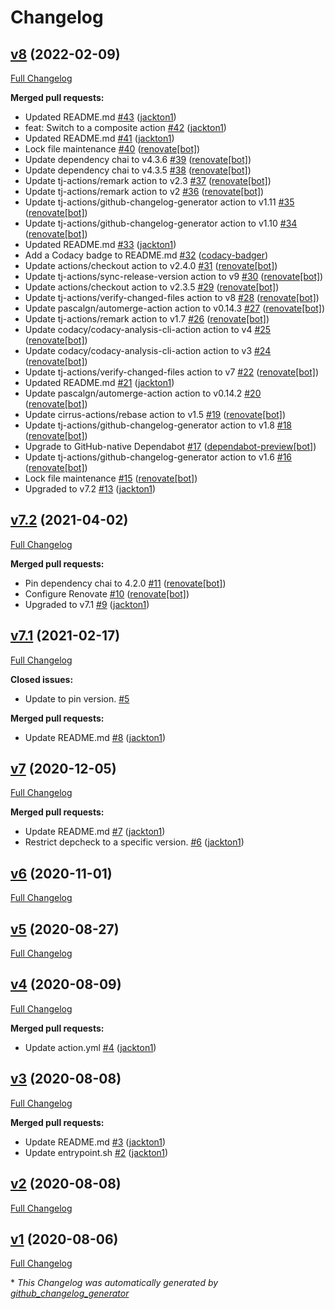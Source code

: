 # Changelog

## [v8](https://github.com/tj-actions/depcheck/tree/v8) (2022-02-09)

[Full Changelog](https://github.com/tj-actions/depcheck/compare/v7.2...v8)

**Merged pull requests:**

- Updated README.md [\#43](https://github.com/tj-actions/depcheck/pull/43) ([jackton1](https://github.com/jackton1))
- feat: Switch to a composite action [\#42](https://github.com/tj-actions/depcheck/pull/42) ([jackton1](https://github.com/jackton1))
- Updated README.md [\#41](https://github.com/tj-actions/depcheck/pull/41) ([jackton1](https://github.com/jackton1))
- Lock file maintenance [\#40](https://github.com/tj-actions/depcheck/pull/40) ([renovate[bot]](https://github.com/apps/renovate))
- Update dependency chai to v4.3.6 [\#39](https://github.com/tj-actions/depcheck/pull/39) ([renovate[bot]](https://github.com/apps/renovate))
- Update dependency chai to v4.3.5 [\#38](https://github.com/tj-actions/depcheck/pull/38) ([renovate[bot]](https://github.com/apps/renovate))
- Update tj-actions/remark action to v2.3 [\#37](https://github.com/tj-actions/depcheck/pull/37) ([renovate[bot]](https://github.com/apps/renovate))
- Update tj-actions/remark action to v2 [\#36](https://github.com/tj-actions/depcheck/pull/36) ([renovate[bot]](https://github.com/apps/renovate))
- Update tj-actions/github-changelog-generator action to v1.11 [\#35](https://github.com/tj-actions/depcheck/pull/35) ([renovate[bot]](https://github.com/apps/renovate))
- Update tj-actions/github-changelog-generator action to v1.10 [\#34](https://github.com/tj-actions/depcheck/pull/34) ([renovate[bot]](https://github.com/apps/renovate))
- Updated README.md [\#33](https://github.com/tj-actions/depcheck/pull/33) ([jackton1](https://github.com/jackton1))
- Add a Codacy badge to README.md [\#32](https://github.com/tj-actions/depcheck/pull/32) ([codacy-badger](https://github.com/codacy-badger))
- Update actions/checkout action to v2.4.0 [\#31](https://github.com/tj-actions/depcheck/pull/31) ([renovate[bot]](https://github.com/apps/renovate))
- Update tj-actions/sync-release-version action to v9 [\#30](https://github.com/tj-actions/depcheck/pull/30) ([renovate[bot]](https://github.com/apps/renovate))
- Update actions/checkout action to v2.3.5 [\#29](https://github.com/tj-actions/depcheck/pull/29) ([renovate[bot]](https://github.com/apps/renovate))
- Update tj-actions/verify-changed-files action to v8 [\#28](https://github.com/tj-actions/depcheck/pull/28) ([renovate[bot]](https://github.com/apps/renovate))
- Update pascalgn/automerge-action action to v0.14.3 [\#27](https://github.com/tj-actions/depcheck/pull/27) ([renovate[bot]](https://github.com/apps/renovate))
- Update tj-actions/remark action to v1.7 [\#26](https://github.com/tj-actions/depcheck/pull/26) ([renovate[bot]](https://github.com/apps/renovate))
- Update codacy/codacy-analysis-cli-action action to v4 [\#25](https://github.com/tj-actions/depcheck/pull/25) ([renovate[bot]](https://github.com/apps/renovate))
- Update codacy/codacy-analysis-cli-action action to v3 [\#24](https://github.com/tj-actions/depcheck/pull/24) ([renovate[bot]](https://github.com/apps/renovate))
- Update tj-actions/verify-changed-files action to v7 [\#22](https://github.com/tj-actions/depcheck/pull/22) ([renovate[bot]](https://github.com/apps/renovate))
- Updated README.md [\#21](https://github.com/tj-actions/depcheck/pull/21) ([jackton1](https://github.com/jackton1))
- Update pascalgn/automerge-action action to v0.14.2 [\#20](https://github.com/tj-actions/depcheck/pull/20) ([renovate[bot]](https://github.com/apps/renovate))
- Update cirrus-actions/rebase action to v1.5 [\#19](https://github.com/tj-actions/depcheck/pull/19) ([renovate[bot]](https://github.com/apps/renovate))
- Update tj-actions/github-changelog-generator action to v1.8 [\#18](https://github.com/tj-actions/depcheck/pull/18) ([renovate[bot]](https://github.com/apps/renovate))
- Upgrade to GitHub-native Dependabot [\#17](https://github.com/tj-actions/depcheck/pull/17) ([dependabot-preview[bot]](https://github.com/apps/dependabot-preview))
- Update tj-actions/github-changelog-generator action to v1.6 [\#16](https://github.com/tj-actions/depcheck/pull/16) ([renovate[bot]](https://github.com/apps/renovate))
- Lock file maintenance [\#15](https://github.com/tj-actions/depcheck/pull/15) ([renovate[bot]](https://github.com/apps/renovate))
- Upgraded to v7.2 [\#13](https://github.com/tj-actions/depcheck/pull/13) ([jackton1](https://github.com/jackton1))

## [v7.2](https://github.com/tj-actions/depcheck/tree/v7.2) (2021-04-02)

[Full Changelog](https://github.com/tj-actions/depcheck/compare/v7.1...v7.2)

**Merged pull requests:**

- Pin dependency chai to 4.2.0 [\#11](https://github.com/tj-actions/depcheck/pull/11) ([renovate[bot]](https://github.com/apps/renovate))
- Configure Renovate [\#10](https://github.com/tj-actions/depcheck/pull/10) ([renovate[bot]](https://github.com/apps/renovate))
- Upgraded to v7.1 [\#9](https://github.com/tj-actions/depcheck/pull/9) ([jackton1](https://github.com/jackton1))

## [v7.1](https://github.com/tj-actions/depcheck/tree/v7.1) (2021-02-17)

[Full Changelog](https://github.com/tj-actions/depcheck/compare/v7...v7.1)

**Closed issues:**

- Update to pin version. [\#5](https://github.com/tj-actions/depcheck/issues/5)

**Merged pull requests:**

- Update README.md [\#8](https://github.com/tj-actions/depcheck/pull/8) ([jackton1](https://github.com/jackton1))

## [v7](https://github.com/tj-actions/depcheck/tree/v7) (2020-12-05)

[Full Changelog](https://github.com/tj-actions/depcheck/compare/v6...v7)

**Merged pull requests:**

- Update README.md [\#7](https://github.com/tj-actions/depcheck/pull/7) ([jackton1](https://github.com/jackton1))
- Restrict depcheck to a specific version. [\#6](https://github.com/tj-actions/depcheck/pull/6) ([jackton1](https://github.com/jackton1))

## [v6](https://github.com/tj-actions/depcheck/tree/v6) (2020-11-01)

[Full Changelog](https://github.com/tj-actions/depcheck/compare/v5...v6)

## [v5](https://github.com/tj-actions/depcheck/tree/v5) (2020-08-27)

[Full Changelog](https://github.com/tj-actions/depcheck/compare/v4...v5)

## [v4](https://github.com/tj-actions/depcheck/tree/v4) (2020-08-09)

[Full Changelog](https://github.com/tj-actions/depcheck/compare/v3...v4)

**Merged pull requests:**

- Update action.yml [\#4](https://github.com/tj-actions/depcheck/pull/4) ([jackton1](https://github.com/jackton1))

## [v3](https://github.com/tj-actions/depcheck/tree/v3) (2020-08-08)

[Full Changelog](https://github.com/tj-actions/depcheck/compare/v2...v3)

**Merged pull requests:**

- Update README.md [\#3](https://github.com/tj-actions/depcheck/pull/3) ([jackton1](https://github.com/jackton1))
- Update entrypoint.sh [\#2](https://github.com/tj-actions/depcheck/pull/2) ([jackton1](https://github.com/jackton1))

## [v2](https://github.com/tj-actions/depcheck/tree/v2) (2020-08-08)

[Full Changelog](https://github.com/tj-actions/depcheck/compare/v1...v2)

## [v1](https://github.com/tj-actions/depcheck/tree/v1) (2020-08-06)

[Full Changelog](https://github.com/tj-actions/depcheck/compare/77ebc1956801c39653ba8de81aed45888e508b35...v1)



\* *This Changelog was automatically generated by [github_changelog_generator](https://github.com/github-changelog-generator/github-changelog-generator)*
